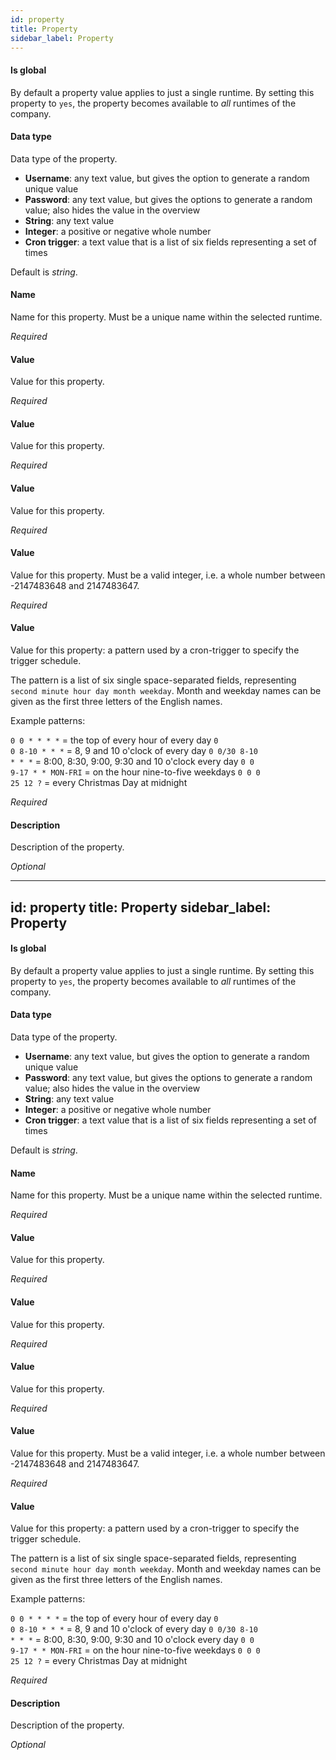 ```yaml
---
id: property
title: Property
sidebar_label: Property
---
```

#### Is global
By default a property value applies to just a single runtime. By setting this property to <code>yes</code>, the property becomes available to <i>all</i> runtimes of the company.

#### Data type
Data type of the property.

- <b>Username</b>: any text value, but gives the option to generate a random unique value
- <b>Password</b>: any text value, but gives the options to generate a random value; also hides the value in the overview
- <b>String</b>: any text value
- <b>Integer</b>: a positive or negative whole number
- <b>Cron trigger</b>: a text value that is a list of six fields representing a set of times

Default is <i>string</i>.

#### Name
Name for this property. Must be a unique name within the selected runtime.

<i>Required</i>

#### Value
Value for this property.

<i>Required</i>

#### Value
Value for this property.

<i>Required</i>

#### Value
Value for this property.

<i>Required</i>

#### Value
Value for this property. Must be a valid integer, i.e. a whole number between -2147483648 and 2147483647.

<i>Required</i>

#### Value
Value for this property: a pattern used by a cron-trigger to specify the trigger schedule.

The pattern is a list of six single space-separated fields, representing <code>second minute hour day month weekday</code>. Month and weekday names can be given as the first three letters of the English names.

Example patterns:

<code>0 0 * * * *</code> = the top of every hour of every day
<code>0 0 8-10 * * *</code> = 8, 9 and 10 o'clock of every day
<code>0 0/30 8-10 * * *</code> = 8:00, 8:30, 9:00, 9:30 and 10 o'clock every day
<code>0 0 9-17 * * MON-FRI</code> = on the hour nine-to-five weekdays
<code>0 0 0 25 12 ?</code> = every Christmas Day at midnight

<i>Required</i>

#### Description
Description of the property.

<i>Optional</i>

---
id: property
title: Property
sidebar_label: Property
---
#### Is global
By default a property value applies to just a single runtime. By setting this property to <code>yes</code>, the property becomes available to <i>all</i> runtimes of the company.

#### Data type
Data type of the property.

- <b>Username</b>: any text value, but gives the option to generate a random unique value
- <b>Password</b>: any text value, but gives the options to generate a random value; also hides the value in the overview
- <b>String</b>: any text value
- <b>Integer</b>: a positive or negative whole number
- <b>Cron trigger</b>: a text value that is a list of six fields representing a set of times

Default is <i>string</i>.

#### Name
Name for this property. Must be a unique name within the selected runtime.

<i>Required</i>

#### Value
Value for this property.

<i>Required</i>

#### Value
Value for this property.

<i>Required</i>

#### Value
Value for this property.

<i>Required</i>

#### Value
Value for this property. Must be a valid integer, i.e. a whole number between -2147483648 and 2147483647.

<i>Required</i>

#### Value
Value for this property: a pattern used by a cron-trigger to specify the trigger schedule.

The pattern is a list of six single space-separated fields, representing <code>second minute hour day month weekday</code>. Month and weekday names can be given as the first three letters of the English names.

Example patterns:

<code>0 0 * * * *</code> = the top of every hour of every day
<code>0 0 8-10 * * *</code> = 8, 9 and 10 o'clock of every day
<code>0 0/30 8-10 * * *</code> = 8:00, 8:30, 9:00, 9:30 and 10 o'clock every day
<code>0 0 9-17 * * MON-FRI</code> = on the hour nine-to-five weekdays
<code>0 0 0 25 12 ?</code> = every Christmas Day at midnight

<i>Required</i>

#### Description
Description of the property.

<i>Optional</i>

